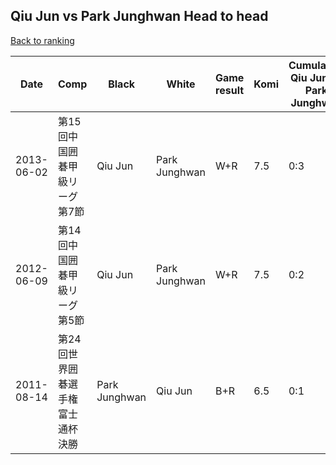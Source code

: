 ## Qiu Jun vs Park Junghwan Head to head

[Back to ranking](../../index.md)




| **Date** | **Comp** | **Black** | **White** | **Game result** | **Komi** | **Cumulative Qiu Jun vs Park Junghwan** | **Qiu Jun streak** | **Park Junghwan streak** | 
| --- | --- | --- | --- | --- | --- | --- | --- | --- |
| 2013-06-02 | 第15回中国囲碁甲級リーグ第7節 | Qiu Jun | Park Junghwan | W+R | 7.5 | 0:3 | 0 | 3 | 
| 2012-06-09 | 第14回中国囲碁甲級リーグ第5節 | Qiu Jun | Park Junghwan | W+R | 7.5 | 0:2 | 0 | 2 | 
| 2011-08-14 | 第24回世界囲碁選手権富士通杯決勝 | Park Junghwan | Qiu Jun | B+R | 6.5 | 0:1 | 0 | 1 |




